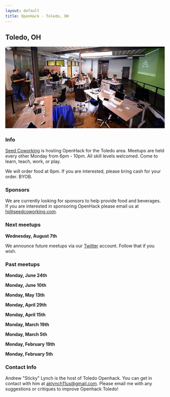 ```yaml
---
layout: default
title: OpenHack - Toledo, OH
---
```


## Toledo, OH

![Seed Lunch n' Learn](lunch-n-learn.jpg)

### Info

[Seed Coworking](http://seedcowork.com) is hosting OpenHack for the Toledo area. Meetups are held every other Monday from 6pm - 10pm. All skill levels welcomed. Come to learn, teach, work, or play.

We will order food at 6pm. If you are interested, please bring cash for your order. BYOB.

### Sponsors

We are currently looking for sponsors to help provide food and beverages. If you are interested in sponsoring OpenHack please email us at [hi@seedcoworking.com](mailto:hi@seedcoworking.com).

### Next meetups

**Wednesday, August 7th**

We announce future meetups via our [Twitter](http://twitter.com/openhacktoledo) account. Follow that if you wish.

### Past meetups

**Monday, June 24th**

**Monday, June 10th**

**Monday, May 13th**

**Monday, April 29th**

**Monday, April 15th**

**Monday, March 19th**

**Monday, March 5th**

**Monday, February 19th**

**Monday, February 5th**

### Contact Info

Andrew "Sticky" Lynch is the host of Toledo Openhack.  You can get in contact with him at [aklynch11us@gmail.com](mailto:aklynch11us@gmail.com).  Please email me with any suggestions or critiques to improve Openhack Toledo!
